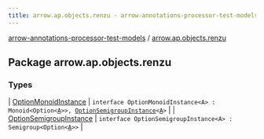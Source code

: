 ```yaml
---
title: arrow.ap.objects.renzu - arrow-annotations-processor-test-models
---
```


[arrow-annotations-processor-test-models](../index.html) / [arrow.ap.objects.renzu](./index.html)

## Package arrow.ap.objects.renzu

### Types

| [OptionMonoidInstance](-option-monoid-instance/index.html) | `interface OptionMonoidInstance<A> : Monoid<Option<`[`A`](-option-monoid-instance/index.html#A)`>>, `[`OptionSemigroupInstance`](-option-semigroup-instance/index.html)`<`[`A`](-option-monoid-instance/index.html#A)`>` |
| [OptionSemigroupInstance](-option-semigroup-instance/index.html) | `interface OptionSemigroupInstance<A> : Semigroup<Option<`[`A`](-option-semigroup-instance/index.html#A)`>>` |

